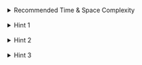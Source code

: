 <br>
<details class="hint-accordion">  
    <summary>Recommended Time & Space Complexity</summary>
    <p>
    You should aim for a solution with <code>O(nlogn)</code> time and <code>O(n)</code> space, where <code>n</code> is the size of the input array.
    </p>
</details>

<br>
<details class="hint-accordion">  
    <summary>Hint 1</summary>
    <p>
    If two intervals are sorted in ascending order by their start values, they overlap if the start value of the second interval is less than the end value of the first interval. And these are called overlapping intervals.
    </p>
</details>

<br>
<details class="hint-accordion">  
    <summary>Hint 2</summary>
    <p>
    A brute force approach would be to check every pair of intervals and return <code>false</code> if any overlap is found. This would be an <code>O(n^2)</code> solution. Can you think of a better way? Maybe you should visualize the given intervals as line segments.
    </p>
</details>

<br>
<details class="hint-accordion">  
    <summary>Hint 3</summary>
    <p>
    We should sort the given intervals based on their start values, as this makes it easier to check for overlaps by comparing adjacent intervals. We then iterate through the intervals from left to right and return <code>false</code> if any adjacent intervals overlap.
    </p>
</details>